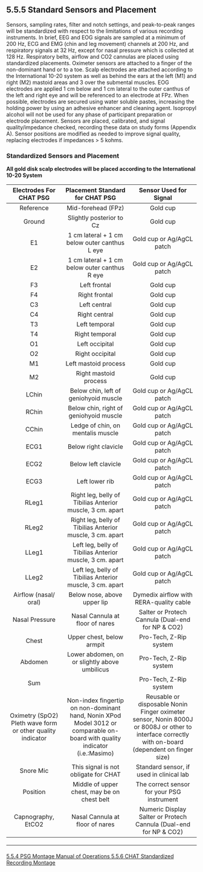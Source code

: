 ## 5.5.5 Standard Sensors and Placement

Sensors, sampling rates, filter and notch settings, and peak-to-peak ranges will be standardized with respect to the limitations of various recording instruments. In brief, EEG and EOG signals are sampled at a minimum of
200 Hz, ECG and EMG (chin and leg movement) channels at 200 Hz, and respiratory signals at 32 Hz, except for nasal pressure which is collected at 128 Hz. Respiratory belts, airflow and CO2 cannulas are placed using standardized placements. Oximeter sensors are attached to a finger of the non-dominant hand or to a toe. Scalp electrodes are attached according to the International 10-20 system as well as behind the ears at the left (M1) and right (M2) mastoid areas and 3 over the submental muscles. EOG electrodes are applied 1 cm below and 1 cm lateral to the outer canthus of the left and right eye and will be referenced to an electrode at FPz. When possible, electrodes are secured using water soluble pastes, increasing the holding power by using an adhesive enhancer and cleaning agent. Isopropyl alcohol will not be used for any phase of participant preparation or electrode placement. Sensors are placed, calibrated, and signal quality/impedance checked, recording these
data on study forms (Appendix A). Sensor positions are modified as needed to improve signal quality, replacing electrodes if impedances > 5 kohms.


### Standardized Sensors and Placement

**All gold disk scalp electrodes will be placed according to the International 10-20 System**

|  Electrodes For CHAT PSG  |  Placement Standard for CHAT PSG                            |  Sensor Used for Signal                             |
|:-------------------------:|:-----------------------------------------------------------:|:---------------------------------------------------:|
|  Reference                |  Mid-forehead (FPz)                                         |  Gold cup                                           |
|  Ground                   |  Slightly posterior to Cz                                   |  Gold cup                                           |
|  E1                       |  1 cm lateral + 1 cm below outer canthus L eye              |  Gold cup or Ag/AgCL patch                          |
|  E2                       |  1 cm lateral + 1 cm below outer canthus R eye              |  Gold cup or Ag/AgCL patch                          |
|  F3                       |  Left frontal                                               |  Gold cup                                           |
|  F4                       |  Right frontal                                              |  Gold cup                                           |
|  C3                       |  Left central                                               |  Gold cup                                           |
|  C4                       |  Right central                                              |  Gold cup                                           |
|  T3                       |  Left temporal                                              |  Gold cup                                           |
|  T4                       |  Right temporal                                             |  Gold cup                                           |
|  O1                       |  Left occipital                                             |  Gold cup                                           |
|  O2                       |  Right occipital                                            |  Gold cup                                           |
|  M1                       |  Left mastoid process                                       |  Gold cup                                           |
|  M2                       |  Right mastoid process                                      |  Gold cup                                           |
|  LChin                    |  Below chin, left of geniohyoid muscle                      |  Gold cup or Ag/AgCL patch                          |
|  RChin                    |  Below chin, right of geniohyoid muscle                     |  Gold cup or Ag/AgCL patch                          |
|  CChin                    |  Ledge of chin, on mentalis muscle                          |  Gold cup or Ag/AgCL patch                          |
|  ECG1                     |  Below right clavicle                                       |  Gold cup or Ag/AgCL patch                          |
|  ECG2                     |  Below left clavicle                                        |  Gold cup or Ag/AgCL patch                          |
|  ECG3                     |  Left lower rib                                             |  Gold cup or Ag/AgCL patch                          |
|  RLeg1                    |  Right leg, belly of Tibilias Anterior muscle, 3 cm. apart  |  Gold cup or Ag/AgCL patch                          |
|  RLeg2                    |  Right leg, belly of Tibilias Anterior muscle, 3 cm. apart  |  Gold cup or Ag/AgCL patch                          |
|  LLeg1                    |  Left leg, belly of Tibilias Anterior muscle, 3 cm. apart   |  Gold cup or Ag/AgCL patch                          |
|  LLeg2                    |  Left leg, belly of Tibilias Anterior muscle, 3 cm. apart   |  Gold cup or Ag/AgCL patch                          |
|  Airflow (nasal/ oral)    |  Below nose, above upper lip                                |  Dymedix airflow with RERA-quality cable            |
|  Nasal Pressure           |  Nasal Cannula at floor of nares                            |  Salter or Protech Cannula (Dual-end for NP & CO2)  |
|  Chest                    |  Upper chest, below armpit                                  |  Pro-Tech, Z-Rip system                             |
|  Abdomen                  |  Lower abdomen, on or slightly above umbilicus              |  Pro-Tech, Z-Rip system                             |
|  Sum                      |                                                             |  Pro-Tech, Z-Rip system                             |
|  Oximetry (SpO2) Pleth wave form or other quality indicator  |  Non-index fingertip on non-dominant hand, Nonin XPod Model 3012 or comparable on-board with quality indicator (i.e.:Masimo)  |  Reusable or disposable Nonin Finger oximeter sensor, Nonin 8000J or 8008J or other to interface correctly with on-board (dependent on finger size)  |
|  Snore Mic                |  This signal is not obligate for CHAT                       |  Standard sensor, if used in clinical lab           |
|  Position                 |  Middle of upper chest, may be on chest belt                |  The correct sensor for your PSG instrument         |
|  Capnography, EtCO2       |  Nasal Cannula at floor of nares                            |  Numeric Display Salter or Protech Cannula (Dual-end for NP & CO2)  |


<hr class="soften" style="margin-top: 20px;margin-bottom: 20px;"/>

<div class="center">
<div class="btn-group">
  <a href=":pages_path:/manuals/polysomnography-reading-center/5-05-04-psg-montage.md" class="btn btn-default">
    <span class="glyphicon glyphicon-chevron-left"></span>
    5.5.4 PSG Montage
  </a>

  <a href=":pages_path:/manuals/polysomnography-reading-center/5-00-mop-toc.md" class="btn btn-default">
    <span class="glyphicon glyphicon-chevron-up"></span>
    Manual of Operations
  </a>

  <a href=":pages_path:/manuals/polysomnography-reading-center/5-05-06-chat-standardized-recording-montage.md" class="btn btn-success">
    5.5.6 CHAT Standardized Recording Montage
    <span class="glyphicon glyphicon-chevron-right"></span>
  </a>
</div>
</div>
